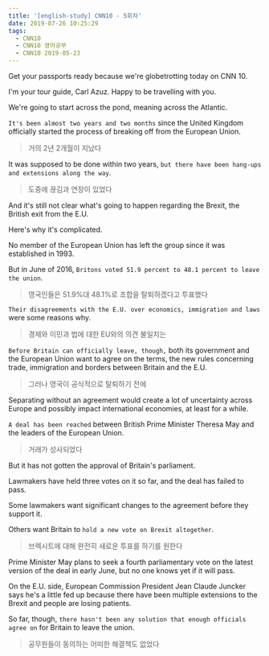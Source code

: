 ```yaml
---
title: '[english-study] CNN10 - 5회차'
date: 2019-07-26 10:25:29
tags:
  - CNN10
  - CNN10 영어공부
  - CNN10 2019-05-23
---
```


Get your passports ready because we're globetrotting today on CNN 10.  

I'm your tour guide, Carl Azuz. Happy to be travelling with you.  

We're going to start across the pond, meaning across the Atlantic.

`It's been almost two years and two months` since the United Kingdom officially started the process of breaking off from the European Union.  
> 거의 2년 2개월이 지났다  

It was supposed to be done within two years, `but there have been hang-ups and extensions along the way`.  
> 도중에 끊김과 연장이 있었다  

And it's still not clear what's going to happen regarding the Brexit, the British exit from the E.U.  

Here's why it's complicated.  

No member of the European Union has left the group since it was established in 1993.   

But in June of 2016, `Britons voted 51.9 percent to 48.1 percent to leave the union`.  
> 영국인들은 51.9%대 48.1%로 조합을 탈퇴하겠다고 투표했다  

`Their disagreements with the E.U. over economics, immigration and laws` were some reasons why.  
> 경제와 이민과 법에 대한 EU와의 의견 불일치는  

`Before Britain can officially leave, though,` both its government and the European Union want to agree on the terms, the new rules concerning trade, immigration and borders between Britain and the E.U.  
> 그러나 영국이 공식적으로 탈퇴하기 전에  

Separating without an agreement would create a lot of uncertainty across Europe and possibly impact international economies, at least for a while.  

`A deal has been reached` between British Prime Minister Theresa May and the leaders of the European Union.  
> 거래가 성사되었다  

But it has not gotten the approval of Britain's parliament.  

Lawmakers have held three votes on it so far, and the deal has failed to pass.  

Some lawmakers want significant changes to the agreement before they support it.  

Others want Britain to `hold a new vote on Brexit altogether`.  
> 브렉시트에 대해 완전히 새로운 투표를 하기를 원한다  

Prime Minister May plans to seek a fourth parliamentary vote on the latest version of the deal in early June, but no one knows yet if it will pass.  

On the E.U. side, European Commission President Jean Claude Juncker says he's a little fed up because there have been multiple extensions to the Brexit and people are losing patients.  

So far, though, `there hasn't been any solution that enough officials agree on` for Britain to leave the union.  
> 공무원들이 동의하는 어떠한 해결책도 없었다  